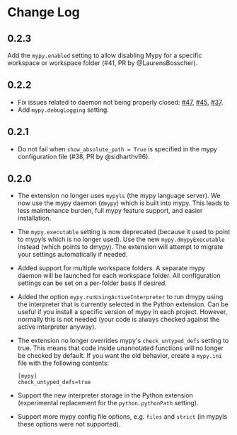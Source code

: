 # Change Log

## 0.2.3

Add the `mypy.enabled` setting to allow disabling Mypy for a specific workspace or workspace folder (#41, PR by @LaurensBosscher).

## 0.2.2

- Fix issues related to daemon not being properly closed: [#47](https://github.com/matangover/mypy-vscode/issues/47), [#45](https://github.com/matangover/mypy-vscode/issues/45), [#37](https://github.com/matangover/mypy-vscode/issues/37).
- Add `mypy.debugLogging` setting.

## 0.2.1

- Do not fail when `show_absolute_path = True` is specified in the mypy configuration file (#38, PR by @sidharthv96).

## 0.2.0

- The extension no longer uses `mypyls` (the mypy language server). We now use the mypy daemon (`dmypy`) which is built into mypy. This leads to less maintenance burden, full mypy feature support, and easier installation.

- The `mypy.executable` setting is now deprecated (because it used to point to mypyls which is no longer used). Use the new `mypy.dmypyExecutable` instead (which points to dmypy). The extension will attempt to migrate your settings automatically if needed.

- Added support for multiple workspace folders. A separate mypy daemon will be launched for each workspace folder. All configuration settings can be set on a per-folder basis if desired.

- Added the option `mypy.runUsingActiveInterpreter` to run dmypy using the interpreter that is currently selected in the Python extension. Can be useful if you install a specific version of mypy in each project. However, normally this is not needed (your code is always checked against the active interpreter anyway).

- The extension no longer overrides mypy's `check_untyped_defs` setting to true. This means that code inside unannotated functions will no longer be checked by default. If you want the old behavior, create a `mypy.ini` file with the following contents:
  ```
  [mypy]
  check_untyped_defs=true
  ```

- Support the new interpreter storage in the Python extension (experimental replacement for the `python.pythonPath` setting).

- Support more mypy config file options, e.g. `files` and `strict` (in mypyls these options were not supported).